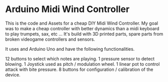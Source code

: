 # Arduino Midi Wind Controller

This is the code and Assets for a cheap DIY Midi Wind Controller.
My goal was to make a cheap controller with better dynamics than a midi keyboard to play trumpets, sax, etc ...
It's build with 3D printed parts, spare parts from broken videogame controllers and sensors. 

It uses and Arduino Uno and have the following functionalities.

12 buttons to select which notes are playing.
1 pressure sensor to detect blowing.
1 Joystick used as pitch / modulation wheel.
1 linear pot to control attack with bite pressure.
8 buttons for configuration / calibration of the device.
